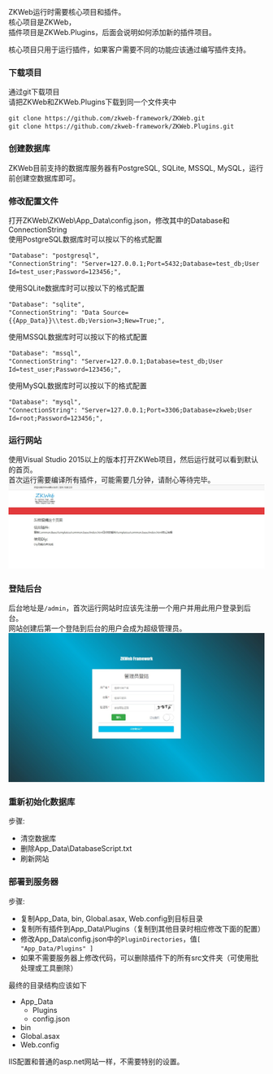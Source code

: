 ZKWeb运行时需要核心项目和插件。<br/>
核心项目是ZKWeb，<br/>
插件项目是ZKWeb.Plugins，后面会说明如何添加新的插件项目。<br/>

核心项目只用于运行插件，如果客户需要不同的功能应该通过编写插件支持。<br/>

### 下载项目
通过git下载项目</br>
请把ZKWeb和ZKWeb.Plugins下载到同一个文件夹中</br>
```
git clone https://github.com/zkweb-framework/ZKWeb.git
git clone https://github.com/zkweb-framework/ZKWeb.Plugins.git
```

### 创建数据库
ZKWeb目前支持的数据库服务器有PostgreSQL, SQLite, MSSQL, MySQL，运行前创建空数据库即可。</br>

### 修改配置文件
打开ZKWeb\ZKWeb\App_Data\config.json，修改其中的Database和ConnectionString<br />
使用PostgreSQL数据库时可以按以下的格式配置<br />
```
"Database": "postgresql",
"ConnectionString": "Server=127.0.0.1;Port=5432;Database=test_db;User Id=test_user;Password=123456;",
```
使用SQLite数据库时可以按以下的格式配置<br />
```
"Database": "sqlite",
"ConnectionString": "Data Source={{App_Data}}\\test.db;Version=3;New=True;",
```
使用MSSQL数据库时可以按以下的格式配置<br />
```
"Database": "mssql",
"ConnectionString": "Server=127.0.0.1;Database=test_db;User Id=test_user;Password=123456;",
```
使用MySQL数据库时可以按以下的格式配置<br />
```
"Database": "mysql",
"ConnectionString": "Server=127.0.0.1;Port=3306;Database=zkweb;User Id=root;Password=123456;",
```

### 运行网站</h1>
使用Visual Studio 2015以上的版本打开ZKWeb项目，然后运行就可以看到默认的首页。<br/>
首次运行需要编译所有插件，可能需要几分钟，请耐心等待完毕。
![a](../img/index.jpg)

### 登陆后台
后台地址是`/admin`，首次运行网站时应该先注册一个用户并用此用户登录到后台。<br/>
网站创建后第一个登陆到后台的用户会成为超级管理员。
![a](../img/admin_login.jpg)

### 重新初始化数据库
步骤:

- 清空数据库
- 删除App_Data\DatabaseScript.txt
- 刷新网站

### 部署到服务器
步骤:

- 复制App_Data, bin, Global.asax, Web.config到目标目录
- 复制所有插件到App_Data\Plugins（复制到其他目录时相应修改下面的配置）
- 修改App_Data\config.json中的`PluginDirectories`，值`[ "App_Data/Plugins" ]`
- 如果不需要服务器上修改代码，可以删除插件下的所有src文件夹（可使用批处理或工具删除）

最终的目录结构应该如下

- App_Data
	- Plugins
	- config.json
- bin
- Global.asax
- Web.config

IIS配置和普通的asp.net网站一样，不需要特别的设置。
